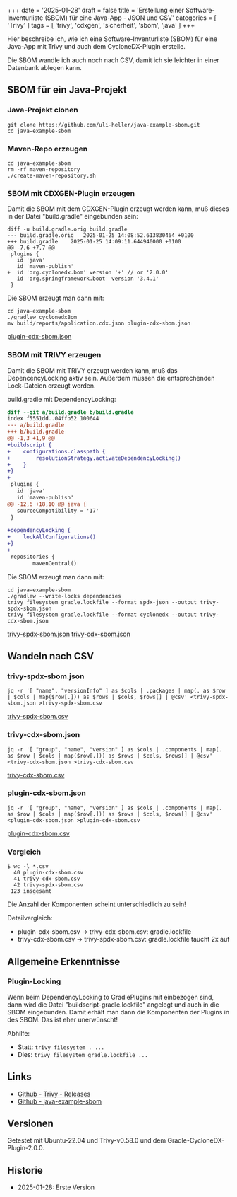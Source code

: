 +++
date = '2025-01-28'
draft = false
title = 'Erstellung einer Software-Inventurliste (SBOM) für eine Java-App - JSON und CSV'
categories = [ 'Trivy' ]
tags = [ 'trivy', 'cdxgen', 'sicherheit', 'sbom', 'java' ]
+++

<!--
Erstellung einer Software-Inventurliste (SBOM) für eine Java-App - JSON und CSV
===============================================================================
-->

Hier beschreibe ich, wie ich eine
Software-Inventurliste (SBOM) für eine
Java-App mit Trivy und auch dem CycloneDX-Plugin erstelle.

Die SBOM wandle ich auch noch nach CSV, damit
ich sie leichter in einer Datenbank ablegen kann.

<!--more-->

SBOM für ein Java-Projekt
-------------------------

### Java-Projekt clonen

```
git clone https://github.com/uli-heller/java-example-sbom.git
cd java-example-sbom
```

### Maven-Repo erzeugen

```
cd java-example-sbom
rm -rf maven-repository
./create-maven-repository.sh
```

### SBOM mit CDXGEN-Plugin erzeugen

Damit die SBOM mit dem CDXGEN-Plugin erzeugt werden kann,
muß dieses in der Datei "build.gradle" eingebunden sein:

```
diff -u build.gradle.orig build.gradle
--- build.gradle.orig	2025-01-25 14:08:52.613830464 +0100
+++ build.gradle	2025-01-25 14:09:11.644940000 +0100
@@ -7,6 +7,7 @@
 plugins {
   id 'java'
   id 'maven-publish'
+  id 'org.cyclonedx.bom' version '+' // or '2.0.0'
   id 'org.springframework.boot' version '3.4.1'
 }
```

Die SBOM erzeugt man dann mit:

```
cd java-example-sbom
./gradlew cyclonedxBom
mv build/reports/application.cdx.json plugin-cdx-sbom.json
```

[plugin-cdx-sbom.json](plugin-cdx-sbom.json)

### SBOM mit TRIVY erzeugen

Damit die SBOM mit TRIVY erzeugt werden kann, muß
das DepencencyLocking aktiv sein. Außerdem müssen
die entsprechenden Lock-Dateien erzeugt werden.

build.gradle mit DependencyLocking:

```diff
diff --git a/build.gradle b/build.gradle
index f5551dd..04ffb52 100644
--- a/build.gradle
+++ b/build.gradle
@@ -1,3 +1,9 @@
+buildscript {
+    configurations.classpath {
+        resolutionStrategy.activateDependencyLocking()
+    }
+}
+
 plugins {
   id 'java'
   id 'maven-publish'
@@ -12,6 +18,10 @@ java {
   sourceCompatibility = '17'
 }
 
+dependencyLocking {
+    lockAllConfigurations()
+}
+
 repositories {
        mavenCentral()
```

Die SBOM erzeugt man dann mit:

```
cd java-example-sbom
./gradlew --write-locks dependencies
trivy filesystem gradle.lockfile --format spdx-json --output trivy-spdx-sbom.json
trivy filesystem gradle.lockfile --format cyclonedx --output trivy-cdx-sbom.json
```

[trivy-spdx-sbom.json](trivy-spdx-sbom.json)
[trivy-cdx-sbom.json](trivy-cdx-sbom.json)

Wandeln nach CSV
----------------

### trivy-spdx-sbom.json

```
jq -r '[ "name", "versionInfo" ] as $cols | .packages | map(. as $row | $cols | map($row[.])) as $rows | $cols, $rows[] | @csv' <trivy-spdx-sbom.json >trivy-spdx-sbom.csv
```

[trivy-spdx-sbom.csv](trivy-spdx-sbom.csv)

### trivy-cdx-sbom.json

```
jq -r '[ "group", "name", "version" ] as $cols | .components | map(. as $row | $cols | map($row[.])) as $rows | $cols, $rows[] | @csv' <trivy-cdx-sbom.json >trivy-cdx-sbom.csv
```

[trivy-cdx-sbom.csv](trivy-cdx-sbom.csv)

### plugin-cdx-sbom.json

```
jq -r '[ "group", "name", "version" ] as $cols | .components | map(. as $row | $cols | map($row[.])) as $rows | $cols, $rows[] | @csv' <plugin-cdx-sbom.json >plugin-cdx-sbom.csv
```

[plugin-cdx-sbom.csv](plugin-cdx-sbom.csv)

### Vergleich

```
$ wc -l *.csv
  40 plugin-cdx-sbom.csv
  41 trivy-cdx-sbom.csv
  42 trivy-spdx-sbom.csv
 123 insgesamt
```

Die Anzahl der Komponenten scheint unterschiedlich zu sein!

Detailvergleich:

- plugin-cdx-sbom.csv -> trivy-cdx-sbom.csv: gradle.lockfile
- trivy-cdx-sbom.csv -> trivy-spdx-sbom.csv: gradle.lockfile taucht 2x auf

Allgemeine Erkenntnisse
-----------------------

### Plugin-Locking

Wenn beim DependencyLocking to GradlePlugins mit
einbezogen sind, dann wird die Datei "buildscript-gradle.lockfile"
angelegt und auch in die SBOM eingebunden. Damit erhält man dann
die Komponenten der Plugins in des SBOM. Das ist eher unerwünscht!

Abhilfe:

- Statt: `trivy filesystem . ...`
- Dies: `trivy filesystem gradle.lockfile ...`

Links
-----

- [Github - Trivy - Releases](https://github.com/aquasecurity/trivy/releases)
- [Github - java-example-sbom](https://github.com/uli-heller/java-example-sbom)

Versionen
---------

Getestet mit Ubuntu-22.04 und Trivy-v0.58.0 und dem Gradle-CycloneDX-Plugin-2.0.0.

Historie
--------

- 2025-01-28: Erste Version
